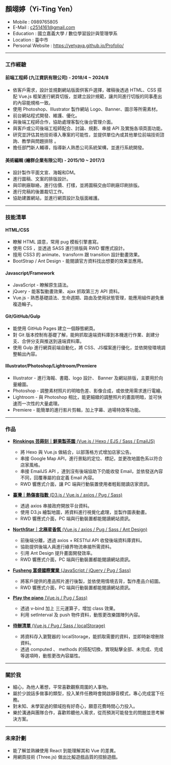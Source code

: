## 顏翊婷（Yi-Ting Yen）

- Mobile : 0989765805
- E-Mail : c2514161@gmail.com
- Education : 國立嘉義大學 / 數位學習設計與管理學系
- Location : 臺中市
- Personal Website : <a href="https://yetyaya.github.io/resume/" target="_blank"> https://yetyaya.github.io/Profolio/</a>

<hr>

### 工作經驗

#### 前端工程師 (九江資訊有限公司) - 2018/4 ~ 2024/8

* 依客戶需求，設計並規劃網站版面供客戶選擇，確稿後透過 HTML、CSS 搭配 Vue.js 框架進行網頁切版，並建立設計規範，讓共同進行切版的同事產出的內容能規格一致。
* 使用 Photoshop、Illustrator 製作網站 Logo、Banner、圖示等所需素材。
* 前台網站程式開發、維護、優化。
* 與後端⼯程師合作，協助處理客製化後台管理介⾯。
* 與客戶或公司後端⼯程師配合、討論、規劃、串接 API 及實施各項⾴⾯功能。
* 研究並評估其他技術導入專案的可能性，並提供單位內或其他單位前端技術諮詢、教學與問題排除 。
* 擔任部門新人輔導，指導新人熟悉公司系統架構，並進行系統開發。

 #### 美術編輯 (繪群企業有限公司) - 2015/10 ~ 2017/3

* 設計製作平面文宣、海報和DM。
* 進行圖稿、文案的排版設計。
* 與印刷廠聯絡，進行估價、打樣，並將圖稿交由印刷廠印刷排版。
* 進行完稿的後置裁切工作。
* 協助建置網站，並進行網頁設計及版面維護。

<hr>

### 技能清單

#### HTML/CSS

* 瞭解 HTML 語意，常用 pug 模板引擎書寫。
* 使用 CSS ，並透過 SASS 進行排版與 RWD 響應式設計。
* 擅用 CSS3 的 animate、transform 跟 transition 設計動畫效果。
* BootStrap / Ant Design - 能閱讀官方資料找出想要的效果並應用。
 
#### Javascript/Framework

* JavaScript - 瞭解原生語法。
* jQuery - 能客製動畫效果、ajax 抓取第三方 API 資料。
* Vue.js - 熟悉基礎語法、生命週期、路由及使用狀態管理，能應用組件避免重複造輪子。

#### Git/GitHub/Gulp

* 能使用 GitHub Pages 建立一個靜態網頁。
* 對 Git 版本控制有基礎了解，能夠抓取遠端資料庫到本機進行作業、創建分支、合併分支與推送到遠端資料庫。
* 使用 Gulp 進行網頁前端自動化，將 CSS、JS檔案進行優化，並依開發環境調整輸出內容。

#### Illustrator/Photoshop/Lightroom/Premiere
* Illustrator - 進行海報、書籍、logo 設計、 Banner 及網站排版，主要用於向量繪圖。
* Photoshop - 調整素材照片的明暗色差、影像合成，或依使用需求進行電繪。
* Lightroom - 與 Photoshop 相比，能更細緻的調整照片的畫面明暗，並可快速而一次性的大量處理。
* Premiere - 能簡單的進行影片剪輯，加上字幕、過場特效等功能。

<hr>

### 作品
  
* <a href="https://yetyaya.github.io/Rinskings/" target="_blank"><B>Rinskings 芸蒔刻｜鮮果製茶園</B> (Vue.js / Hexo / EJS / Sass / EmailJS)</a> <BR>
  - 將 Hexo 與 Vue.js 做結合，以部落格方式增加店家公告。
  - 串接 Google Map API，進行景點的定位、標記，並更改地圖色系以符合店家風格。
  - 串接 EmailJS API ，達到沒有後端協助下仍能收發 Email，並依發送內容不同，回覆專屬的自定義 Email 內容。
  - RWD 響應式介面，讓 PC 端與行動裝置使用者輕鬆閱讀店家資訊。
  
* <a href="https://yetyaya.github.io/WBGT-of-Taiwan/" target="_blank"><B>臺灣｜熱傷害指數</B> (D3.js / Vue.js / axios / Pug / Sass)</a> <BR>
  - 透過 axios 串接政府開放平台資料。
  - 使用 D3.js 繪製地圖，將資料進行視覺化處理，並製作圖表動畫。
  - RWD 響應式介面，PC 端與行動裝置都能閱讀網站資訊。
  
* <a href="https://www.northstar5237.com/static/index/#/" target="_blank"><B>NorthStar｜北極星香氛</B> (Vue.js / axios / Pug / Sass / Ant Design)</a> <BR>
  - 前後端分離，透過 axios + RESTful API 收發後端資料庫資料。
  - 協助提供後端人員進行綠界物流串接所需資料。
  - 引用 Ant Design 提升畫面開發效率。
  - RWD 響應式介面，PC 端與行動裝置都能閱讀網站資訊。
  
* <a href="https://www.fusheng2015.com/index.html" target="_blank"><B>Fusheng 富盛國際實業</B> (JavaScript / jQuery / Pug / Sass)</a> <BR>
  - 將客戶提供的產品照片進行後製，並依使用情境去背，製作產品介紹圖。
  - RWD 響應式介面，PC 端與行動裝置都能閱讀網站資訊。
 
* <a href="https://yetyaya.github.io/playthepiano/" target="_blank"><B>Play the piano</B> (Vue.js / Pug / Sass)</a> <BR>
  - 透過 v-bind 加上 三元運算子，增加 class 效果。
  - 利用 setInterval 及 push 物件資料，動態更改樂譜陣列內容。
  
* <a href="https://yetyaya.github.io/todolist/" target="_blank"><B>待辦清單</B> (Vue.js / Pug / Sass / localStorage)</a> <BR>
  - 將資料存入瀏覽器的 localStorage，能抓取需要的資料，並即時新增刪除資料。
  - 透過 computed 、 methods 的搭配切換，實現點擊全部、未完成、完成等選項時，動態更改內容屬性。

<hr>

### 關於我

* 細心，為他人著想，平常喜歡觀察周圍的人事物。
* 屬於少說話多做事的類型，投入某件任務時會開啟靜音模式，專心完成當下任務。
* 對未知、未學習過的領域抱有好奇心，願意花費時間心力投入。
* 樂於溝通與團隊合作，喜歡聆聽他人需求，從而預測可能發生的問題並思考解決方案。

<hr>

### 未來計劃
* 能了解並熟練使用 React 到能理解其和 Vue 的差異。
* 用網頁技術 (Three.js) 做出比擬遊戲品質的捏臉遊戲。
